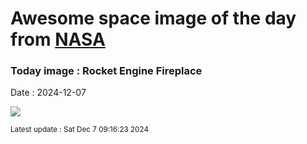 
# Awesome space image of the day from [NASA](https://api.nasa.gov/)

### Today image : Rocket Engine Fireplace
Date : 2024-12-07

![](https://apod.nasa.gov/apod/image/2412/NASARocketEngineFireplaceSnap600.png)

<small>Latest update : Sat Dec  7 09:16:23 2024</small>
        